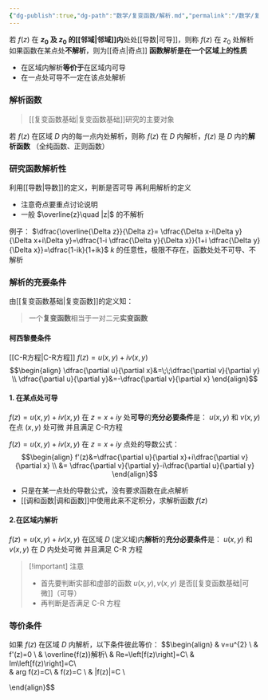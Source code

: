 ```yaml
---
{"dg-publish":true,"dg-path":"数学/复变函数/解析.md","permalink":"/数学/复变函数/解析/","dgPassFrontmatter":true,"noteIcon":"","created":"2024-05-21T15:20:28.678+08:00","updated":"2024-08-08T19:17:38.812+08:00"}
---
```


若 $f(z)$ 在 **$z_{0}$ 及 $z_{0}$ 的[[邻域\|邻域]]内**处处[[导数\|可导]]，则称 $f(z)$ 在 $z_{0}$ 处解析
如果函数在某点处**不解析**，则为[[奇点\|奇点]]
**函数解析是在一个区域上的性质**
- 在区域内解析**等价于**在区域内可导
- 在一点处可导不一定在该点处解析

### 解析函数
> [[复变函数基础\|复变函数基础]]研究的主要对象

若 $f(z)$ 在区域 $D$ 内的每一点内处解析，则称 $f(z)$ 在 $D$ 内解析，$f(z)$ 是 $D$ 内的**解析函数**
（全纯函数、正则函数）
### 研究函数解析性
利用[[导数\|导数]]的定义，判断是否可导
再利用解析的定义

- 注意奇点要重点讨论说明
- 一般 $\overline{z}\quad |z|$ 的不解析

例子：
$\dfrac{\overline{\Delta z}}{\Delta z}= \dfrac{\Delta x-i\Delta y}{\Delta x+i\Delta y}=\dfrac{1-i \dfrac{\Delta y}{\Delta x}}{1+i \dfrac{\Delta y}{\Delta x}}=\dfrac{1-ik}{1+ik}$
$k$ 的任意性，极限不存在，函数处处不可导、不解析

### 解析的充要条件
由[[复变函数基础\|复变函数]]的定义知：
>一个**复变函数**相当于一对二元**实变函数** 

#### 柯西黎曼条件
[[C-R方程\|C-R方程]]
$f(z)=u(x,y)+iv(x,y)$ 
$$\begin{align}
\dfrac{\partial u}{\partial x}&=\;\;\dfrac{\partial v}{\partial y} \\
\dfrac{\partial u}{\partial y}&=-\dfrac{\partial v}{\partial x}    
\end{align}$$


#### 1. 在某点处可导
$f(z)=u(x,y)+iv(x,y)$ 
在 $z=x+iy$ 处**可导**的**充分必要条件**是：
$u(x,y)$ 和 $v(x,y)$ 在点 $(x,y)$ 处可微
并且满足 C-R方程

$f(z)=u(x,y)+iv(x,y)$ 在 $z=x+iy$ 点处的导数公式：
$$\begin{align}
f'(z)&=\dfrac{\partial u}{\partial x}+i\dfrac{\partial v}{\partial x} \\
&= \dfrac{\partial v}{\partial y}-i\dfrac{\partial u}{\partial y}  
\end{align}$$
- 只是在某一点处的导数公式，没有要求函数在此点解析
-  [[调和函数\|调和函数]]中使用此来不定积分，求解析函数 $f(z)$
#### 2.在区域内解析
$f(z)=u(x,y)+iv(x,y)$ 
在区域 $D$ (定义域)内**解析**的**充分必要条件**是： 
$u(x,y)$ 和 $v(x,y)$ 在 $D$ 内处处可微
并且满足 C-R 方程



>[!important] 注意
>- 首先要判断实部和虚部的函数 $u(x,y),v(x,y)$ 是否[[复变函数基础\|可微]]（可导）
>- 再判断是否满足 C-R 方程


### 等价条件
如果 $f(z)$ 在区域 $D$ 内解析，以下条件彼此等价：
$$\begin{align}
 & v=u^{2}    \\
 & f'(z)=0 \\
 & \overline{f(z)}解析\\
 & Re=\left[f(z)\right]=C\\ 
 & Im\left[f(z)\right]=C\\  
 & arg f(z)=C\\
 & f(z)=C \\
 &  |f(z)|=C  \\

\end{align}$$

